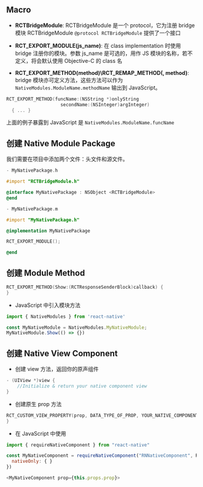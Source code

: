 
## Macro

- **RCTBridgeModule**: RCTBridgeModule 是一个 protocol，它为注册 bridge 模块 RCTBridgeModule `@protocol RCTBridgeModule` 提供了一个接口

- **RCT_EXPORT_MODULE(js_name)**: 在 class implementation 时使用 bridge 注册你的模块。参数 js_name 是可选的，用作 JS 模块的名称，若不定义，将会默认使用 Objective-C 的 class 名

- **RCT_EXPORT_METHOD(method)\RCT_REMAP_METHOD(, method)**: bridge 模块亦可定义方法，这些方法可以作为 `NativeModules.ModuleName.methodName` 输出到 JavaScript。

```objectivec
RCT_EXPORT_METHOD(funcName:(NSString *)onlyString
                    secondName:(NSInteger)argInteger)
  { ... }
```

上面的例子暴露到 JavaScript 是 `NativeModules.ModuleName.funcName`

## 创建 Native Module Package

我们需要在项目中添加两个文件：头文件和源文件。



```objectivec
- MyNativePackage.h

#import "RCTBridgeModule.h"

@interface MyNativePackage : NSObject <RCTBridgeModule>
@end

- MyNativePackage.m

#import "MyNativePackage.h"

@implementation MyNativePackage

RCT_EXPORT_MODULE();

@end
```

## 创建 Module Method



```objectivec
RCT_EXPORT_METHOD(Show:(RCTResponseSenderBlock)callback) {
}
```

- JavaScript 中引入模块方法

```javascript
import { NativeModules } from 'react-native'

const MyNativeModule = NativeModules.MyNativeModule;
MyNativeModule.Show(() => {})
```

## 创建 Native View Component

- 创建 view 方法，返回你的原声组件

```objectivec
- (UIView *)view {
    //Initialize & return your native component view
}
```

- 创建原生 prop 方法

```objectivec
RCT_CUSTOM_VIEW_PROPERTY(prop, DATA_TYPE_OF_PROP, YOUR_NATIVE_COMPONENT_CLASS) {
}
```


- 在 JavaScript 中使用

```javascript
import { requireNativeComponent } from "react-native"

const MyNativeComponent = requireNativeComponent("RNNativeComponent", RNNativeComponent, {
  nativeOnly: { }
})

<MyNativeComponent prop={this.props.prop}>
```
